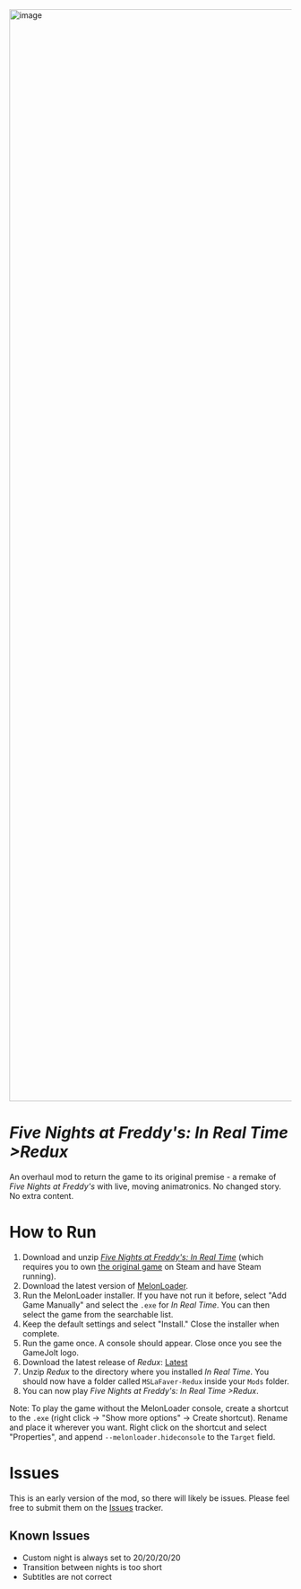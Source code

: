 <img width="3456" height="1944" alt="image" src="https://github.com/user-attachments/assets/3910cd1f-65cb-4c58-b36a-a9422b5bcaa8" />

# _Five Nights at Freddy's: In Real Time >Redux_
An overhaul mod to return the game to its original premise - a remake of _Five Nights at Freddy's_ with live, moving animatronics. No changed story. No extra content.

# How to Run
1. Download and unzip _[Five Nights at Freddy's: In Real Time](https://gamejolt.com/games/realtimefnaf/832545)_ (which requires you to own [the original game](https://store.steampowered.com/app/319510/Five_Nights_at_Freddys) on Steam and have Steam running).
2. Download the latest version of [MelonLoader](https://github.com/LavaGang/MelonLoader.Installer/releases/latest/download/MelonLoader.Installer.exe).
3. Run the MelonLoader installer. If you have not run it before, select "Add Game Manually" and select the `.exe` for _In Real Time_. You can then select the game from the searchable list.
4. Keep the default settings and select "Install." Close the installer when complete.
5. Run the game once. A console should appear. Close once you see the GameJolt logo.
6. Download the latest release of _Redux_: [Latest](https://github.com/MSLaFaver/RealTimeRedux/releases/latest)
7. Unzip _Redux_ to the directory where you installed _In Real Time_. You should now have a folder called `MSLaFaver-Redux` inside your `Mods` folder.
8. You can now play _Five Nights at Freddy's: In Real Time >Redux_.

Note: To play the game without the MelonLoader console, create a shortcut to the `.exe` (right click -> "Show more options" -> Create shortcut). Rename and place it wherever you want. Right click on the shortcut and select "Properties", and append `--melonloader.hideconsole` to the `Target` field.

# Issues
This is an early version of the mod, so there will likely be issues. Please feel free to submit them on the [Issues](https://github.com/MSLaFaver/RealTimeRedux/issues) tracker.

## Known Issues
* Custom night is always set to 20/20/20/20
* Transition between nights is too short
* Subtitles are not correct
